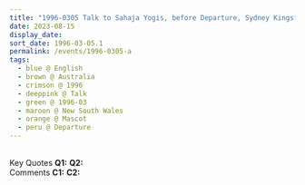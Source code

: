 ```yaml
---
title: "1996-0305 Talk to Sahaja Yogis, before Departure, Sydney Kingsford Smith International Airport, 241 O'Riordan Street, Mascot, New South Wales, Australia"
date: 2023-08-15
display_date: 
sort_date: 1996-03-05.1
permalink: /events/1996-0305-a
tags:
  - blue @ English
  - brown @ Australia
  - crimson @ 1996
  - deeppink @ Talk
  - green @ 1996-03
  - maroon @ New South Wales
  - orange @ Mascot
  - peru @ Departure
---
```


<br>

<wave-list>
  <list-title color="DarkSeaGreen" width="55">Key Quotes</list-title>
  <list-item color="BlanchedAlmond" width="280"><b>Q1:</b> <i></i></list-item>
  <list-item color="Lavender" width="280"><b>Q2:</b> <i></i></list-item>
</wave-list>

<br>

<wave-list>
  <list-title color="DarkSeaGreen" width="55">Comments</list-title>
  <list-item color="BlanchedAlmond" width="280"><b>C1:</b> <i></i></list-item>
  <list-item color="Lavender" width="280"><b>C2:</b> <i></i></list-item>
</wave-list>